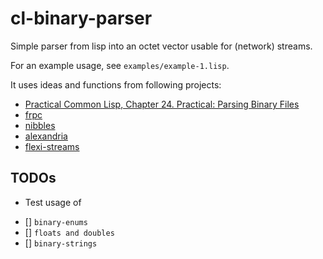 # cl-binary-parser

Simple parser from lisp into an octet vector usable for (network) streams.

For an example usage, see ```examples/example-1.lisp```.

It uses ideas and functions from following projects:

- [Practical Common Lisp, Chapter  24. Practical: Parsing Binary Files](http://www.gigamonkeys.com/book/practical-parsing-binary-files.html)
- [frpc](https://github.com/fjames86/frpc)
- [nibbles](https://github.com/froydnj/nibbles)
- [alexandria](https://github.com/keithj/alexandria)
- [flexi-streams](https://github.com/edicl/flexi-streams)

## TODOs
* Test usage of
- [] ```binary-enums```
- [] ```floats and doubles```
- [] ```binary-strings```
